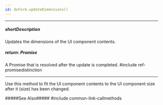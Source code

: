 ```yaml
---
id: dxForm.updateDimensions()
---
```

---
##### shortDescription
Updates the dimensions of the UI component contents.

##### return: Promise<void>
A Promise that is resolved after the update is completed.
#include ref-promisedistinction

---
Use this method to fit the UI component contents to the UI component size after it (size) has been changed.

#####See Also#####
#include common-link-callmethods
